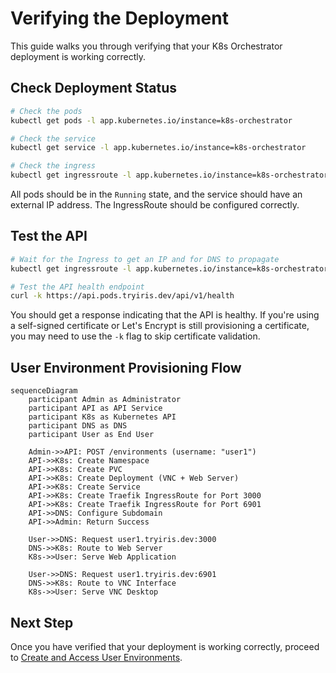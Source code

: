 # Verifying the Deployment

This guide walks you through verifying that your K8s Orchestrator deployment is working correctly.

## Check Deployment Status

```bash
# Check the pods
kubectl get pods -l app.kubernetes.io/instance=k8s-orchestrator

# Check the service
kubectl get service -l app.kubernetes.io/instance=k8s-orchestrator

# Check the ingress
kubectl get ingressroute -l app.kubernetes.io/instance=k8s-orchestrator
```

All pods should be in the `Running` state, and the service should have an external IP address. The IngressRoute should be configured correctly.

## Test the API

```bash
# Wait for the Ingress to get an IP and for DNS to propagate
kubectl get ingressroute -l app.kubernetes.io/instance=k8s-orchestrator

# Test the API health endpoint
curl -k https://api.pods.tryiris.dev/api/v1/health
```

You should get a response indicating that the API is healthy. If you're using a self-signed certificate or Let's Encrypt is still provisioning a certificate, you may need to use the `-k` flag to skip certificate validation.

## User Environment Provisioning Flow

```mermaid
sequenceDiagram
    participant Admin as Administrator
    participant API as API Service
    participant K8s as Kubernetes API
    participant DNS as DNS
    participant User as End User

    Admin->>API: POST /environments (username: "user1")
    API->>K8s: Create Namespace
    API->>K8s: Create PVC
    API->>K8s: Create Deployment (VNC + Web Server)
    API->>K8s: Create Service
    API->>K8s: Create Traefik IngressRoute for Port 3000
    API->>K8s: Create Traefik IngressRoute for Port 6901
    API->>DNS: Configure Subdomain
    API->>Admin: Return Success

    User->>DNS: Request user1.tryiris.dev:3000
    DNS->>K8s: Route to Web Server
    K8s->>User: Serve Web Application

    User->>DNS: Request user1.tryiris.dev:6901
    DNS->>K8s: Route to VNC Interface
    K8s->>User: Serve VNC Desktop
```

## Next Step

Once you have verified that your deployment is working correctly, proceed to [Create and Access User Environments](07-user-environments.md).